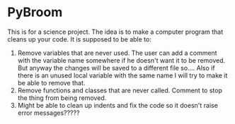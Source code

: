 # PyBroom
This is for a science project. The idea is to make a computer program that cleans up your code. It is supposed to be able to:
1. Remove variables that are never used. The user can add a comment with the variable name somewhere if he doesn't want it to be removed. But anyway the changes will be saved to a different file so.... Also if there is an unused local variable with the same name I will try to make it be able to remove that.
2. Remove functions and classes that are never called. Comment to stop the thing from being removed.
3. Might be able to clean up indents and fix the code so it doesn't raise error messages?????
